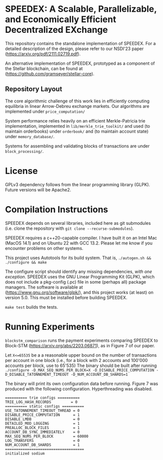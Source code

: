 # SPEEDEX: A Scalable, Parallelizable, and Economically Efficient Decentralized EXchange

This repository contains the standalone implementation of SPEEDEX.  For a detailed description
 of the design,
please refer to our NSDI'23 paper (https://arxiv.org/pdf/2111.02719.pdf).

An alternative implementation of SPEEDEX, prototyped as a component of the Stellar blockchain,
can be found at (https://github.com/gramseyer/stellar-core).  

## Repository Layout

The core algorithmic challenge of this work lies in efficiently computing
equilibria in linear Arrow-Debreu exchange markets.
Our algorithms are implemented under `price_computation/`

System performance relies heavily on an efficient Merkle-Patricia trie implementation,
implemented in `lib/merkle_trie_toolkit/` and used (to maintain orderbooks) under `orderbook/`
and (to maintain account state) under `memory_database/`.

Systems for assembling and validating blocks of transactions are under `block_processing/`.

# License
GPLv3 dependency follows from the linear programming library (GLPK).
Future versions will be Apache2.

# Compilation Instructions

SPEEDEX depends on several libraries, included here as git submodules
(i.e. clone the repository with `git clone --recurse-submodules`).

SPEEDEX requires a c++20-capable compiler. 
I have built it on an Intel Mac (MacOS 14.1) and
on Ubuntu 22 with GCC 13.2.
Please let me know if you encounter problems on other systems.

This project uses Autotools for its build system.
That is,
`./autogen.sh && ./configure && make`

The configure script should identify any missing dependencies, *with one exception*.
SPEEDEX uses the GNU Linear Programming Kit (GLPK), which does not include a pkg-config (.pc)
file in some (perhaps all) package managers.  The software is available at (https://www.gnu.org/software/glpk/),
and this project works (at least) on version 5.0.
This must be installed before building SPEEDEX.

`make test` builds the tests.

# Running Experiments

`blockstm_comparison` runs the payment experiments comparing SPEEDEX to Block-STM (https://arxiv.org/abs/2203.06871),
as in Figure 7 of our paper.

Let `X<=65535` be a a reasonable upper bound on the number of transactions per account in one block (i.e., for a
block with 2 accounts and 100'000 accounts per block, use to 65'535)
The binary should be built after running 
`./configure -D_MAX_SEQ_NUMS_PER_BLOCK=X -D_DISABLE_PRICE_COMPUTATION -D_DISABLE_TATONNEMENT_TIMEOUT -D_NUM_ACCOUNT_DB_SHARDS=1`

The binary will print its own configuration data before running.
Figure 7 was produced with the following configuration.
Hyperthreading was disabled.

```
========== trie configs ==========
TRIE_LOG_HASH_RECORDS         = 0
========== static configs ==========
USE_TATONNEMENT_TIMEOUT_THREAD = 0
DISABLE_PRICE_COMPUTATION      = 1
DISABLE_LMDB                   = 0
DETAILED_MOD_LOGGING           = 1
PREALLOC_BLOCK_FILES           = 1
ACCOUNT_DB_SYNC_IMMEDIATELY    = 0
MAX_SEQ_NUMS_PER_BLOCK         = 60000
LOG_TRANSFERS                  = 0
NUM_ACCOUNT_DB_SHARDS          = 1
====================================
initialized sodium
```







